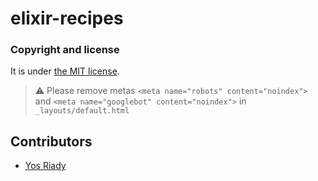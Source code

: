 # elixir-recipes


### Copyright and license

It is under [the MIT license](/LICENSE).

> :warning:
  Please remove metas `<meta name="robots" content="noindex">` and `<meta name="googlebot" content="noindex">` in `_layouts/default.html`

## Contributors

- [Yos Riady](https://github.com/Leventhan)
